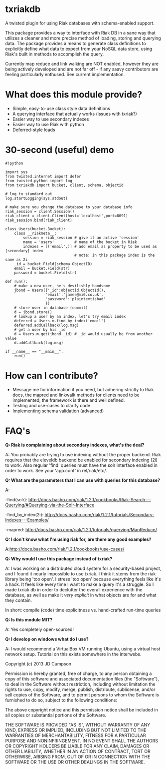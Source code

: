 txriakdb
========

A twisted plugin for using Riak databases with schema-enabled support.

This package provides a way to interface with Riak DB in a sane way that utilizes a cleaner and more precise method of loading, storing and querying data. The package provides a means to generate class definitions to explicitly define what data to expect from your NoSQL data store, using Riak's built in methods to accomplish the query.

Currently map reduce and link walking are NOT enabled, however they are being actively developed and are not far off - if any saavy contributors are feeling particularly enthused. See current implementation.

# What does this module provide?
- Simple, easy-to-use class style data definitions
- A querying interface that actually works (issues with txriak?)
- Easier way to use secondary indexes
- Easier way to use Riak with python
- Deferred-style loads

# 30-second (useful) demo
```
#!python

import sys
from twisted.internet import defer
from twisted.python import log
from txriakdb import bucket, client, schema, objectid

# log to standard out
log.startLogging(sys.stdout)

# make sure you change the database to your database info
riak_session = client.Session()
riak_client = client.Client(host='localhost',port=8091)
riak_session.bind(riak_client)

class Users(bucket.Bucket):
    class __riakmeta__:
        session = riak_session # give it an active 'session'
        name = 'users'         # name of the bucket in Riak
        indexes = [('email',)] # add email as property to be used as [secondary] index
                               # note: in this package index is the same as 2i
    _id = bucket.Field(schema.ObjectID)
    email = bucket.Field(str)
    password = bucket.Field(str)

def run():
    # make a new user, he's devilishly handsome
    jbond = Users({'_id':objectid.ObjectId(),
                  'email':'james@mi6.co.uk',
                  'password':'plaintextisbad'
                  })
    # store user in database (commit)
    d = jbond.store()
    # lookup a user by an index, let's try email index
    deferred = Users.m.find_by_index('email')
    deferred.addCallback(log.msg)
    # get a user by his _id
    d = Users.m.get(jbond._id) # _id would usually be from another value
    d.addCallback(log.msg)

if __name__ == "__main__":
    run()

```

# How can I contribute?
- Message me for information if you need, but adhering strictly to Riak docs, the mapred and linkwalk methods for clients need to be implemented, the framework is there and well defined.
- Testing and use-cases to clarify code
- Implementing schema validation (advanced)

# FAQ's

<b>Q: Riak is complaining about secondary indexes, what's the deal?</b>

A: You probably are trying to use indexing without the proper backend.
Riak requires that the eleveldb backend be enabled for secondary indexing
(2i) to work. Also regular 'find' queries must have the solr interface 
enabled in order to work. See your 'app.conf' in rel/riak/etc/. 

<b>Q: What are the parameters that I can use with queries for this database?</b>

A:

-find(solr): http://docs.basho.com/riak/1.2.1/cookbooks/Riak-Search---Querying/#Querying-via-the-Solr-Interface

-find_by_index(2i): http://docs.basho.com/riak/1.2.1/tutorials/Secondary-Indexes---Examples/

-mapred: http://docs.basho.com/riak/1.2.1/tutorials/querying/MapReduce/


<b>Q: I don't know what I'm using riak for, are there any good examples?</b>

A:http://docs.basho.com/riak/1.2.1/cookbooks/use-cases/


<b>Q: Why would I use this package instead of txriak?</b>

A: I was working on a distributed cloud system for a security-based project, and I found it
nearly impossible to use txriak. I think it stems from the riak library being 'too open'.
I stress 'too open' because everything feels like it's a hack. It feels like every time I
want to make a query it's a struggle. So I made txriak db in order to declutter the overall
experience with the database, as well as make it <i>very explicit</i> in what objects are
for and what they contain.

In short: compile (code) time explicitness vs. hand-crafted run-time queries


<b>Q: Is this module MIT?</b>

A: Yes completely open-sourced!


<b>Q: I develop on windows what do I use?</b>

A: I would recommend a VirtualBox VM running Ubuntu, using a virtual host network setup. Tutorial on this
exists somewhere in the interwebs.


Copyright (c) 2013 JD Cumpson

Permission is hereby granted, free of charge, to any person obtaining a copy of this software and associated documentation files (the "Software"), to deal in the Software without restriction, including without limitation the rights to use, copy, modify, merge, publish, distribute, sublicense, and/or sell copies of the Software, and to permit persons to whom the Software is furnished to do so, subject to the following conditions:

The above copyright notice and this permission notice shall be included in all copies or substantial portions of the Software.

THE SOFTWARE IS PROVIDED "AS IS", WITHOUT WARRANTY OF ANY KIND, EXPRESS OR IMPLIED, INCLUDING BUT NOT LIMITED TO THE WARRANTIES OF MERCHANTABILITY, FITNESS FOR A PARTICULAR PURPOSE AND NONINFRINGEMENT. IN NO EVENT SHALL THE AUTHORS OR COPYRIGHT HOLDERS BE LIABLE FOR ANY CLAIM, DAMAGES OR OTHER LIABILITY, WHETHER IN AN ACTION OF CONTRACT, TORT OR OTHERWISE, ARISING FROM, OUT OF OR IN CONNECTION WITH THE SOFTWARE OR THE USE OR OTHER DEALINGS IN THE SOFTWARE.

